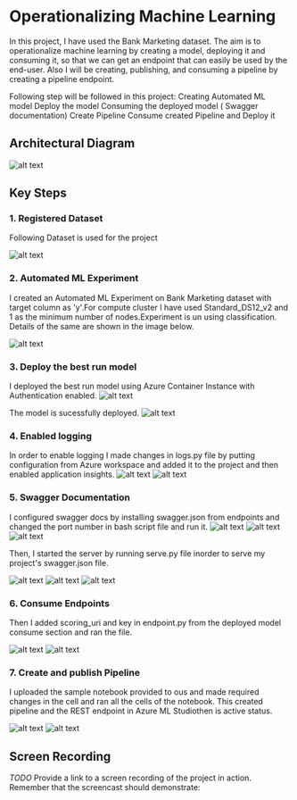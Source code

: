 


# Operationalizing Machine Learning

In this project, I have used the Bank Marketing dataset. The aim is to operationalize machine learning by creating a model, deploying it and consuming it, so that we can get an endpoint that can easily be used by the end-user. Also I will be creating, publishing, and consuming a pipeline by creating a pipeline endpoint.

Following step will be followed in this project:
Creating Automated ML model
Deploy the model
Consuming the deployed model ( Swagger documentation)
Create Pipeline
Consume created Pipeline and Deploy it


## Architectural Diagram
![alt text](https://github.com/NikitaMahajan19/Operationalizing-Machine-Learning/blob/master/image/architecture%20diagram.JPG)

## Key Steps
### 1. Registered Dataset

Following Dataset is used for the project

![alt text](https://github.com/NikitaMahajan19/Operationalizing-Machine-Learning/blob/master/image/Registered%20Dataset.JPG)

### 2. Automated ML Experiment

I created an Automated ML Experiment on Bank Marketing dataset with target column as 'y'.For compute cluster I have used Standard_DS12_v2 and 1 as the minimum number of nodes.Experiment is un using classification. Details of the same are shown in the image below.

![alt text](https://github.com/NikitaMahajan19/Operationalizing-Machine-Learning/blob/master/image/auto%20ml%20run.JPG)

### 3. Deploy the best run model

I deployed the best run model using Azure Container Instance with Authentication enabled.
![alt text](https://github.com/NikitaMahajan19/Operationalizing-Machine-Learning/blob/master/image/deployed%20model.JPG)

The model is sucessfully deployed.
![alt text](https://github.com/NikitaMahajan19/Operationalizing-Machine-Learning/blob/master/image/model%20healthy.JPG)

### 4. Enabled logging

In order to enable logging I made changes in logs.py file by putting configuration from Azure workspace and added it to the project and then  enabled application insights.
![alt text](https://github.com/NikitaMahajan19/Operationalizing-Machine-Learning/blob/master/image/logs1.JPG)
![alt text](https://github.com/NikitaMahajan19/Operationalizing-Machine-Learning/blob/master/image/logs2.JPG)

### 5. Swagger Documentation


I configured swagger docs by installing swagger.json from endpoints and  changed the port number in bash script file and run it.
![alt text](https://github.com/NikitaMahajan19/Operationalizing-Machine-Learning/blob/master/image/swagger.sh1.JPG)
![alt text](https://github.com/NikitaMahajan19/Operationalizing-Machine-Learning/blob/master/image/swagger.sh%202.JPG)
![alt text](https://github.com/NikitaMahajan19/Operationalizing-Machine-Learning/blob/master/image/sw.png)

Then, I started the server by running serve.py file inorder to serve my project's swagger.json file.

![alt text](https://github.com/NikitaMahajan19/Operationalizing-Machine-Learning/blob/master/image/swagger%20output.png)
![alt text](https://github.com/NikitaMahajan19/Operationalizing-Machine-Learning/blob/master/image/swagger1.png)
![alt text](https://github.com/NikitaMahajan19/Operationalizing-Machine-Learning/blob/master/image/swagger2.png)

### 6. Consume Endpoints

Then I added  scoring_uri and key in endpoint.py from the deployed model consume section and ran the file.

![alt text](https://github.com/NikitaMahajan19/Operationalizing-Machine-Learning/blob/master/image/endpoint%20file.JPG)
![alt text](https://github.com/NikitaMahajan19/Operationalizing-Machine-Learning/blob/master/image/output.png)

### 7. Create and publish Pipeline

I uploaded the sample notebook provided to ous and made required changes in the cell and ran all the cells of the notebook. This created pipeline and the REST endpoint in Azure ML Studiothen is active status.

![alt text](https://github.com/NikitaMahajan19/Operationalizing-Machine-Learning/blob/master/image/pipeline1.JPG)
![alt text](https://github.com/NikitaMahajan19/Operationalizing-Machine-Learning/blob/master/image/pipeline2.JPG)




## Screen Recording
*TODO* Provide a link to a screen recording of the project in action. Remember that the screencast should demonstrate:


